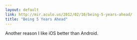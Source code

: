 ```yaml
---
layout: default
link: http://mir.aculo.us/2012/02/10/being-5-years-ahead/
title: "Being 5 Years Ahead"
---
```


Another reason I like iOS better than Android.
